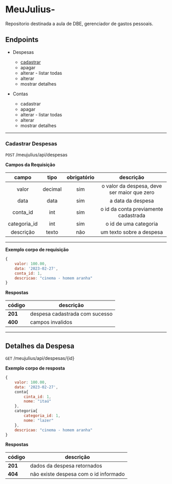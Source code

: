 # MeuJulius-

Repositorio destinada a aula de DBE, gerenciador de gastos pessoais.

## Endpoints

- Despesas
    - [cadastrar](#cadastrar-despesas) 
    - apagar
    - alterar - listar todas
    - alterar
    - mostrar detalhes

- Contas
    - cadastrar 
    - apagar
    - alterar - listar todas
    - alterar
    - mostrar detalhes

---

### Cadastrar Despesas 

`POST` /meujulius/api/despesas

**Campos da Requisição**

| campo | tipo | obrigatório | descrição
|:-------:|:------:|:-------------:|:----------:
|valor | decimal | sim | o valor da despesa, deve ser maior que zero
|data | data | sim | a data da despesa
|conta_id | int | sim | o id da conta previamente cadastrada
|categoria_id | int | sim | o id de uma categoria 
|descrição | texto | não | um texto sobre a despesa 

---

**Exemplo corpo de requisição**

```js
{
    valor: 100.00,
    data: '2023-02-27',
    conta_id: 1,
    descricao: "cinema - homem aranha"
}

```

**Respostas**

|código | descrição
|-|-
| **201** | despesa cadastrada com sucesso 
| **400** | campos invalidos 

---
## Detalhes da Despesa 

`GET` /meujulius/api/despesas/{id}

**Exemplo corpo de resposta**

```js
{
    valor: 100.00,
    data: '2023-02-27',
    conta{
        cinta_id: 1,
        nome: "itaú"
    },
    categoria{
        categoria_id: 1,
        nome: "lazer"
    },
    descricao: "cinema - homem aranha"
}
```

**Respostas**

|código | descrição
|-|-
| **201** | dados da despesa retornados
| **404** | não existe despesa com o id informado 





